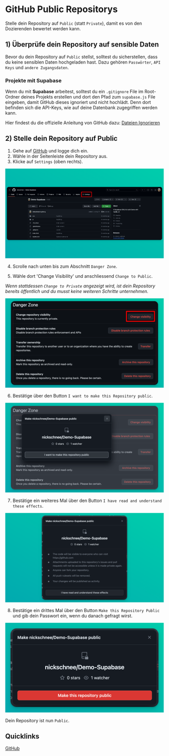 # GitHub Public Repositorys

Stelle dein Repository auf `Public` (statt `Private`), damit es von den Dozierenden bewertet werden kann.

## 1) Überprüfe dein Repository auf sensible Daten

Bevor du dein Repository auf `Public` stellst, solltest du sicherstellen, dass du keine sensiblen Daten hochgeladen hast. Dazu gehören `Passwörter`, `API Keys` und `andere Zugangsdaten`.

### Projekte mit Supabase

Wenn du mit **Supabase** arbeitest, solltest du ein `.gitignore` File im Root-Ordner deines Projekts erstellen und dort den Pfad zum `supabase.js` File eingeben, damit GitHub dieses ignoriert und nicht hochlädt. Denn dort befinden sich die API-Keys, wie auf deine Datenbank zugegriffen werden kann.

Hier findest du die offizielle Anleitung von GitHub dazu: [Dateien Ignorieren](https://docs.github.com/de/get-started/getting-started-with-git/ignoring-files) 

## 2) Stelle dein Repository auf Public

1) Gehe auf [GitHub](https://www.github.com) und logge dich ein.
2) Wähle in der Seitenleiste dein Repository aus.
3) Klicke auf `Settings` (oben rechts).

![](images/github_public_10.png)

4) Scrolle nach unten bis zum Abschnitt `Danger Zone`.

5) Wähle dort 'Change Visibility' und anschliessend `Change to Public`.

*Wenn stattdessen `Change to Private` angezeigt wird, ist dein Repository bereits öffentlich und du musst keine weiteren Schritte unternehmen.*

![](images/github_public_20.png)

6) Bestätige über den Button `I want to make this Repository public`.

![](images/github_public_30.png)

7) Bestätige ein weiteres Mal über den Button `I have read and understand these effects`.

![](images/github_public_40.png)

8) Bestätige ein drittes Mal über den Button `Make this Repository Public` und gib dein Passwort ein, wenn du danach gefragt wirst.

![](images/github_public_50.png)

Dein Repository ist nun `Public`.

## Quicklinks

[GitHub](github.md)
